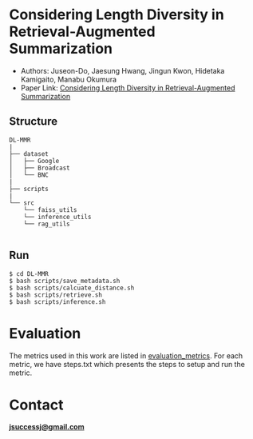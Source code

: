 # Considering Length Diversity in Retrieval-Augmented Summarization

* Authors: Juseon-Do, Jaesung Hwang, Jingun Kwon, Hidetaka Kamigaito, Manabu Okumura
* Paper Link: [Considering Length Diversity in Retrieval-Augmented Summarization](https://arxiv.org/abs/2503.09249)


## Structure
```
DL-MMR
|
├── dataset
│   ├── Google
│   ├── Broadcast
│   └── BNC
|   
├── scripts
|
└── src
    └── faiss_utils
    └── inference_utils
    └── rag_utils


```

## Run
```
$ cd DL-MMR
$ bash scripts/save_metadata.sh
$ bash scripts/calcuate_distance.sh
$ bash scripts/retrieve.sh
$ bash scripts/inference.sh
```


# Evaluation
The metrics used in this work are listed in [evaluation_metrics](https://github.com/JuseonDo/InstructCMP/blob/main/src/evaluate_utils/evaluate_functions.py). For each metric, we have steps.txt which presents the steps to setup and run the metric.

# Contact
**jsuccessj@gmail.com**

